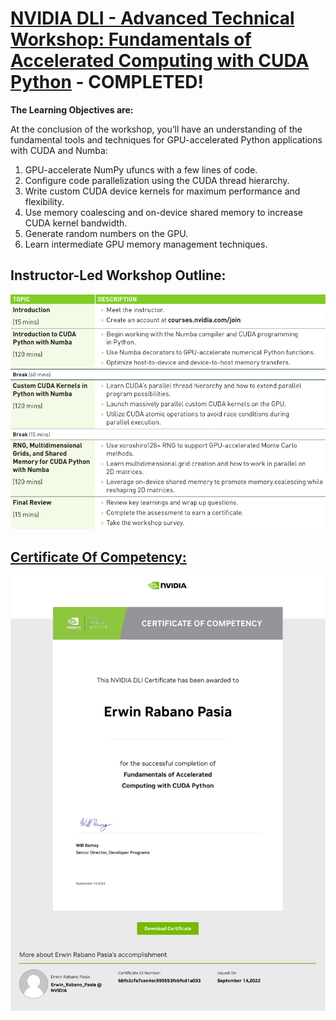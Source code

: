 # [NVIDIA DLI - Advanced Technical Workshop: Fundamentals of Accelerated Computing with CUDA Python](https://learn.nvidia.com/courses/course-detail?course_id=course-v1:DLI+C-AC-02+V1) - COMPLETED!


**The Learning Objectives are:**

At the conclusion of the workshop, you’ll have an understanding of the fundamental tools and techniques for
GPU-accelerated Python applications with CUDA and Numba:

1. GPU-accelerate NumPy ufuncs with a few lines of code.
2. Configure code parallelization using the CUDA thread hierarchy.
3. Write custom CUDA device kernels for maximum performance and flexibility.
4. Use memory coalescing and on-device shared memory to increase CUDA kernel bandwidth.
5. Generate random numbers on the GPU.
6. Learn intermediate GPU memory management techniques.

## Instructor-Led Workshop Outline:

<p style="text-align:center">
    <a href="https://learn.nvidia.com/courses/course-detail?course_id=course-v1:DLI+C-AC-02+V1" target="_blank">
    <img src="nvidia_cuda_portfolio/images/Workshop_Outline_FAC_CUDA_Python.png" alt="NVIDIA-DLI-Fundamentals of Accelerated Computing with CUDA Python"  />
    </a>
</p>

## [Certificate Of Competency:](https://learn.nvidia.com/certificates?id=bbfe2cfa7cee4ec995553febfcd1a033)

<p style="text-align:center">
    <a href="https://learn.nvidia.com/certificates?id=bbfe2cfa7cee4ec995553febfcd1a033" target="_blank">
    <img src="nvidia_cuda_portfolio/images/CC_FAC_CUDA_Python.png" alt="NVIDIA-DLI-Fundamentals of Accelerated Computing with CUDA Python"  />
    </a>
</p>
